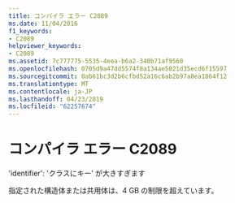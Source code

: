 ```yaml
---
title: コンパイラ エラー C2089
ms.date: 11/04/2016
f1_keywords:
- C2089
helpviewer_keywords:
- C2089
ms.assetid: 7c777775-5535-4eea-b6a2-340b71af9560
ms.openlocfilehash: 0705d9a47dd5574f8a134ae5021d35ecd6f15597
ms.sourcegitcommit: 0ab61bc3d2b6cfbd52a16c6ab2b97a8ea1864f12
ms.translationtype: MT
ms.contentlocale: ja-JP
ms.lasthandoff: 04/23/2019
ms.locfileid: "62257674"
---
```

# <a name="compiler-error-c2089"></a>コンパイラ エラー C2089

'identifier': 'クラスにキー' が大きすぎます

指定された構造体または共用体は、4 GB の制限を超えています。